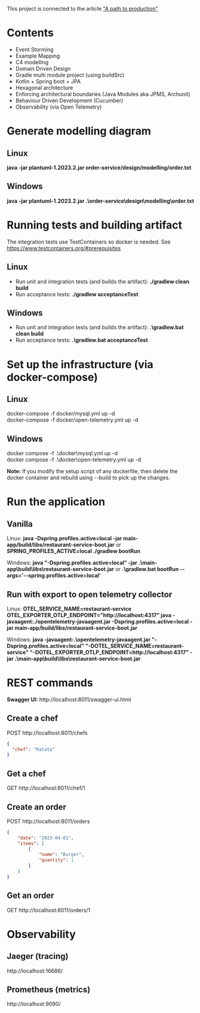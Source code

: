 This project is connected to the article ["A path to production"](https://mahanhz.medium.com/a-path-to-production-4928a71e5de7)

# Contents

- Event Storming
- Example Mapping
- C4 modelling
- Domain Driven Design
- Gradle multi module project (using buildSrc)
- Kotlin + Spring boot + JPA
- Hexagonal architecture
- Enforcing architectural boundaries (Java Modules aka JPMS, Archunit)
- Behaviour Driven Development (Cucumber)
- Observability (via Open Telemetry)

# Generate modelling diagram

## Linux
**java -jar plantuml-1.2023.2.jar order-service/design/modelling/order.txt**

## Windows
**java -jar plantuml-1.2023.2.jar .\order-service\design\modelling\order.txt**

# Running tests and building artifact

The integration tests use TestContainers so docker is needed. See https://www.testcontainers.org/#prerequisites  

## Linux 
* Run unit and integration tests (and builds the artifact): **./gradlew clean build**
* Run acceptance tests: **./gradlew acceptanceTest**

## Windows
* Run unit and integration tests (and builds the artifact): **.\gradlew.bat clean build**
* Run acceptance tests: **.\gradlew.bat acceptanceTest**

# Set up the infrastructure (via docker-compose)

## Linux
docker-compose -f docker/mysql.yml up -d  
docker-compose -f docker/open-telemetry.yml up -d  

## Windows
docker compose -f .\docker\mysql.yml up -d  
docker compose -f .\docker\open-telemetry.yml up -d


**Note:** If you modify the setup script of any dockerfile, then delete the docker container and rebuild using --build to pick up the changes.

# Run the application

## Vanilla
Linux: **java -Dspring.profiles.active=local -jar main-app/build/libs/restaurant-service-boot.jar** or **SPRING_PROFILES_ACTIVE=local ./gradlew bootRun**   

Windows: **java "-Dspring.profiles.active=local" -jar .\main-app\build\libs\restaurant-service-boot.jar** or **.\gradlew.bat bootRun --args='--spring.profiles.active=local'**  

## Run with export to open telemetry collector
Linux: **OTEL_SERVICE_NAME=restaurant-service OTEL_EXPORTER_OTLP_ENDPOINT="http://localhost:4317" java -javaagent:./opentelemetry-javaagent.jar -Dspring.profiles.active=local -jar main-app/build/libs/restaurant-service-boot.jar**  

Windows:  **java -javaagent:.\opentelemetry-javaagent.jar "-Dspring.profiles.active=local" "-DOTEL_SERVICE_NAME=restaurant-service" "-DOTEL_EXPORTER_OTLP_ENDPOINT=http://localhost:4317" -jar .\main-app\build\libs\restaurant-service-boot.jar**

# REST commands

**Swagger UI:** http://localhost:8011/swagger-ui.html

## Create a chef
POST http://localhost:8011/chefs
```json
{
  "chef": "Ratata"
}
```

## Get a chef
GET http://localhost:8011/chef/1

## Create an order
POST http://localhost:8011/orders
```json
{
    "date": "2023-04-01",
    "items": [
        {
            "name": "Burger",
            "quantity": 1
        }
    ]
}
```

## Get an order
GET http://localhost:8011/orders/1


# Observability

## Jaeger (tracing)
http://localhost:16686/

## Prometheus (metrics)
http://localhost:9090/